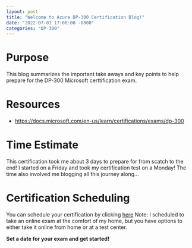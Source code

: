 ```yaml
---
layout: post
title: "Welcome to Azure DP-300 Certification Blog!"
date: "2022-07-01 17:00:00 -0800"
categories: "DP-300"
---
```


# __Purpose__

This blog summarizes the important take aways and key points to help prepare for the DP-300 Microsoft certtification exam. 

# __Resources__

* https://docs.microsoft.com/en-us/learn/certifications/exams/dp-300

# __Time Estimate__

This certification took me about 3 days to prepare for from scatch to the end! I started on a Friday and took my certification test on a Monday! The time also involved 
me blogging all this journey along...

# __Certification Scheduling__

You can schedule your certification by clicking [here](https://examregistration.microsoft.com/?whr=uri:MicrosoftAccount&locale=en-us&examcode=DP-300&examname=Exam%20DP-300:%20Administering%20Relational%20Databases%20on%20Microsoft%20Azure&returnToLearningUrl=https%3A%2F%2Fdocs.microsoft.com%2Flearn%2Fcertifications%2Fexams%2Fdp-300#userlegalprofile/)
Note: I scheduled to take an online exam at the comfort of my home, but you have options to either take it online from home or at a test center.

__Set a date for your exam and get started!__
